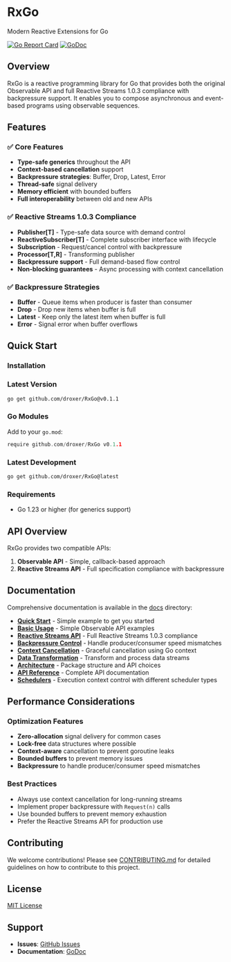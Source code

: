 # RxGo

Modern Reactive Extensions for Go

[![Go Report Card](https://goreportcard.com/badge/github.com/droxer/RxGo)](https://goreportcard.com/report/github.com/droxer/RxGo)
[![GoDoc](https://godoc.org/github.com/droxer/RxGo?status.svg)](https://godoc.org/github.com/droxer/RxGo)

## Overview

RxGo is a reactive programming library for Go that provides both the original Observable API and full Reactive Streams 1.0.3 compliance with backpressure support. It enables you to compose asynchronous and event-based programs using observable sequences.

## Features

### **✅ Core Features**
- **Type-safe generics** throughout the API
- **Context-based cancellation** support
- **Backpressure strategies**: Buffer, Drop, Latest, Error
- **Thread-safe** signal delivery
- **Memory efficient** with bounded buffers
- **Full interoperability** between old and new APIs

### **✅ Reactive Streams 1.0.3 Compliance**
- **Publisher[T]** - Type-safe data source with demand control
- **ReactiveSubscriber[T]** - Complete subscriber interface with lifecycle
- **Subscription** - Request/cancel control with backpressure
- **Processor[T,R]** - Transforming publisher
- **Backpressure support** - Full demand-based flow control
- **Non-blocking guarantees** - Async processing with context cancellation

### **✅ Backpressure Strategies**
- **Buffer** - Queue items when producer is faster than consumer
- **Drop** - Drop new items when buffer is full
- **Latest** - Keep only the latest item when buffer is full
- **Error** - Signal error when buffer overflows

## Quick Start

### Installation

### Latest Version
```bash
go get github.com/droxer/RxGo@v0.1.1
```

### Go Modules
Add to your `go.mod`:
```go
require github.com/droxer/RxGo v0.1.1
```

### Latest Development
```bash
go get github.com/droxer/RxGo@latest
```

### Requirements
- Go 1.23 or higher (for generics support)

## API Overview

RxGo provides two compatible APIs:

1. **Observable API** - Simple, callback-based approach
2. **Reactive Streams API** - Full specification compliance with backpressure

## Documentation

Comprehensive documentation is available in the [docs](./docs/) directory:

- **[Quick Start](./docs/quick-start.md)** - Simple example to get you started
- **[Basic Usage](./docs/basic-usage.md)** - Simple Observable API examples
- **[Reactive Streams API](./docs/reactive-streams.md)** - Full Reactive Streams 1.0.3 compliance
- **[Backpressure Control](./docs/backpressure.md)** - Handle producer/consumer speed mismatches
- **[Context Cancellation](./docs/context-cancellation.md)** - Graceful cancellation using Go context
- **[Data Transformation](./docs/data-transformation.md)** - Transform and process data streams
- **[Architecture](./docs/architecture.md)** - Package structure and API choices
- **[API Reference](./docs/api-reference.md)** - Complete API documentation
- **[Schedulers](./docs/schedulers.md)** - Execution context control with different scheduler types
## Performance Considerations

### Optimization Features
- **Zero-allocation** signal delivery for common cases
- **Lock-free** data structures where possible
- **Context-aware** cancellation to prevent goroutine leaks
- **Bounded buffers** to prevent memory issues
- **Backpressure** to handle producer/consumer speed mismatches

### Best Practices
- Always use context cancellation for long-running streams
- Implement proper backpressure with `Request(n)` calls
- Use bounded buffers to prevent memory exhaustion
- Prefer the Reactive Streams API for production use

## Contributing

We welcome contributions! Please see [CONTRIBUTING.md](./CONTRIBUTING.md) for detailed guidelines on how to contribute to this project.

## License

[MIT License](./LICENSE)

## Support

- **Issues**: [GitHub Issues](https://github.com/droxer/RxGo/issues)
- **Documentation**: [GoDoc](https://godoc.org/github.com/droxer/RxGo)
